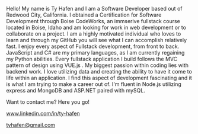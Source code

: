 Hello! My name is Ty Hafen and I am a Software Developer based out of Redwood City, California. I obtained a Certification for Software Development through Boise CodeWorks, an immserive fullstack course located in Boise, Idaho and am looking for work in web development or to collaborate on a project. I am a highly motivated individual who loves to learn and through my GitHub you will see what I can accomplish relatively fast. I enjoy every aspect of Fullstack development, from front to back. JavaScript and C# are my primary languages, as I am currently regaining my Python abilities.  Every fullstack application I build follows the MVC pattern of design using VUE.js . My biggest passion within coding lies with backend work. I love utilizing data and creating the ability to have it come to life  within an application. I find this aspect of development fascinating and it is what I am trying to make a career out of. I'm fluent in Node.js utilizing express and MongoDB and ASP.NET paired with mySQL.
 
 Want to contact me? Here you go!
 
 www.linkedin.com/in/ty-hafen
 
 tyhafen@gmail.com
